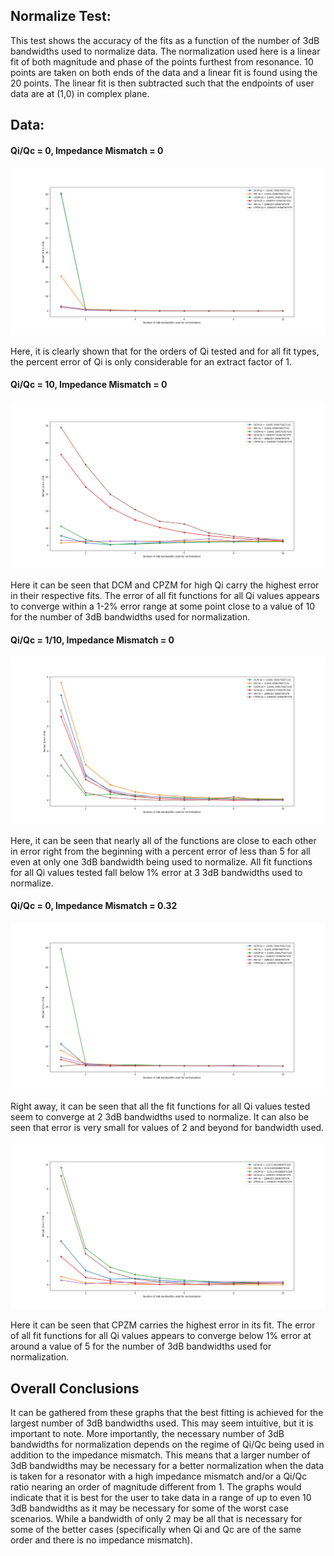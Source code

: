 ## Normalize Test:

This test shows the accuracy of the fits as a function of the number of 3dB bandwidths used to normalize data. The normalization used here is a linear fit of both
magnitude and phase of the points furthest from resonance. 10 points are taken on both ends of the data and a linear fit is found using the 20 points.
The linear fit is then subtracted such that the endpoints of user data are at (1,0) in complex plane.

## Data:

#### Qi/Qc = 0, Impedance Mismatch = 0

![alt text](https://raw.githubusercontent.com/Boulder-Cryogenic-Quantum-Testbed/measurement/master/resfit/circuit_simulation_results/normalize/L%3D0_Qc0.png)

Here, it is clearly shown that for the orders of Qi tested and for all fit types, the percent error of Qi is only considerable for an extract factor of 1.

#### Qi/Qc = 10, Impedance Mismatch = 0

![alt text](https://raw.githubusercontent.com/Boulder-Cryogenic-Quantum-Testbed/measurement/master/resfit/circuit_simulation_results/normalize/L%3D0_Qc1.png)

Here it can be seen that DCM and CPZM for high Qi carry the highest error in their respective fits. The error of all fit functions for all Qi values appears to
converge within a 1-2% error range at some point close to a value of 10 for the number of 3dB bandwidths used for normalization.

#### Qi/Qc = 1/10, Impedance Mismatch = 0

![alt text](https://raw.githubusercontent.com/Boulder-Cryogenic-Quantum-Testbed/measurement/master/resfit/circuit_simulation_results/normalize/L%3D0_Qc-1.png)

Here, it can be seen that nearly all of the functions are close to each other in error right from the beginning with a percent error of less than 5 for all even at
only one 3dB bandwidth being used to normalize. All fit functions for all Qi values tested fall below 1% error at 3 3dB bandwidths used to normalize.

#### Qi/Qc = 0, Impedance Mismatch = 0.32

![alt text](https://raw.githubusercontent.com/Boulder-Cryogenic-Quantum-Testbed/measurement/master/resfit/circuit_simulation_results/normalize/L%3D1_Qc0.png)

Right away, it can be seen that all the fit functions for all Qi values tested seem to converge at 2 3dB bandwidths used to normalize. It can also be seen that
error is very small for values of 2 and beyond for bandwidth used.

![alt text](https://raw.githubusercontent.com/Boulder-Cryogenic-Quantum-Testbed/measurement/master/Resfit/circuit_simulation_results/normalize/L%3D1_Qc1.png)

Here it can be seen that CPZM carries the highest error in its fit. The error of all fit functions for all Qi values appears to converge below 1% error at around
a value of 5 for the number of 3dB bandwidths used for normalization.

## Overall Conclusions

It can be gathered from these graphs that the best fitting is achieved for the largest number of 3dB bandwidths used. This may seem intuitive, but it is important to note.
More importantly, the necessary number of 3dB bandwidths for normalization depends on the regime of Qi/Qc being used in addition to the impedance mismatch. This means that
a larger number of 3dB bandwidths may be necessary for a better normalization when the data is taken for a resonator with a high impedance mismatch and/or a Qi/Qc ratio
nearing an order of magnitude different from 1. The graphs would indicate that it is best for the user to take data in a range of up to even 10 3dB bandwidths as it may be
necessary for some of the worst case scenarios. While a bandwidth of only 2 may be all that is necessary for some of the better cases (specifically when Qi and Qc are of the
same order and there is no impedance mismatch).
